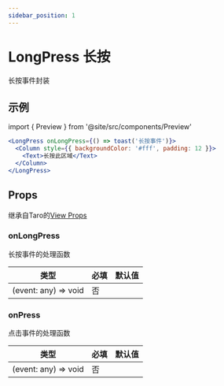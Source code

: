 ```yaml
---
sidebar_position: 1
---
```


# LongPress 长按

长按事件封装

## 示例

import { Preview } from '@site/src/components/Preview'

<Preview name='LongPress' />

```jsx
<LongPress onLongPress={() => toast('长按事件')}>
  <Column style={{ backgroundColor: '#fff', padding: 12 }}>
    <Text>长按此区域</Text>
  </Column>
</LongPress>
```

## Props

继承自Taro的[View Props](https://nervjs.github.io/taro-docs/docs/components/viewContainer/view#viewprops)

### onLongPress

长按事件的处理函数

| 类型 | 必填 | 默认值 |
| ---- | -------- | ------- |
| (event: any) => void | 否 |  |

### onPress

点击事件的处理函数

| 类型 | 必填 | 默认值 |
| ---- | -------- | ------- |
| (event: any) => void | 否 |  |

